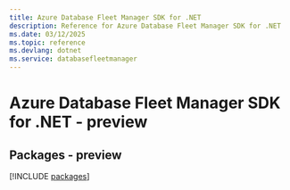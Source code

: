 ```yaml
---
title: Azure Database Fleet Manager SDK for .NET
description: Reference for Azure Database Fleet Manager SDK for .NET
ms.date: 03/12/2025
ms.topic: reference
ms.devlang: dotnet
ms.service: databasefleetmanager
---
```

# Azure Database Fleet Manager SDK for .NET - preview
## Packages - preview
[!INCLUDE [packages](database-fleet-manager-index.md)]
